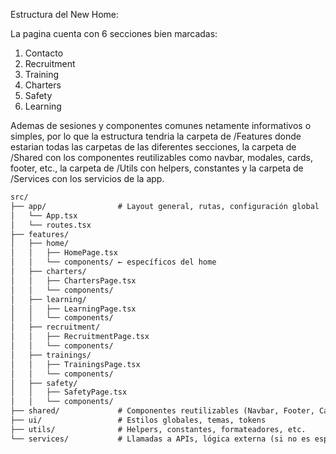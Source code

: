 Estructura del New Home:

La pagina cuenta con 6 secciones bien marcadas:

1. Contacto
2. Recruitment
3. Training
4. Charters
5. Safety
6. Learning

Ademas de sesiones y componentes comunes netamente informativos o simples, por lo que la estructura tendria la carpeta de /Features donde estarian todas las carpetas de las diferentes secciones, la carpeta de /Shared con los componentes reutilizables como navbar, modales, cards, footer, etc., la carpeta de /Utils con helpers, constantes y la carpeta de /Services con los servicios de la app.


```markdown
src/
├── app/                # Layout general, rutas, configuración global
│   └── App.tsx
│   └── routes.tsx
├── features/
│   ├── home/
│   │   ├── HomePage.tsx
│   │   └── components/ ← específicos del home
│   ├── charters/
│   │   ├── ChartersPage.tsx
│   │   └── components/
│   ├── learning/
│   │   ├── LearningPage.tsx
│   │   └── components/
│   ├── recruitment/
│   │   ├── RecruitmentPage.tsx
│   │   └── components/
│   ├── trainings/
│   │   ├── TrainingsPage.tsx
│   │   └── components/
│   ├── safety/
│   │   ├── SafetyPage.tsx
│   │   └── components/
├── shared/             # Componentes reutilizables (Navbar, Footer, Card, Modal)
├── ui/                 # Estilos globales, temas, tokens
├── utils/              # Helpers, constantes, formateadores, etc.
└── services/           # Llamadas a APIs, lógica externa (si no es específica de un feature)
```

